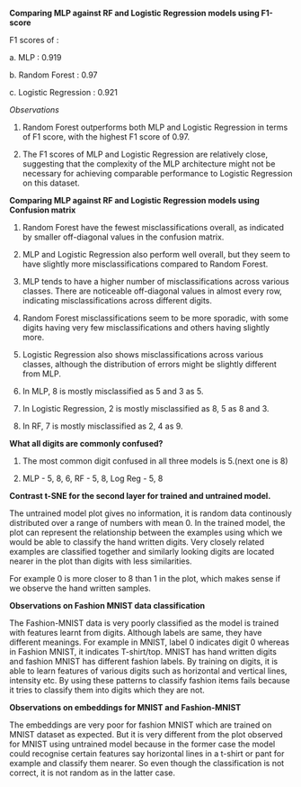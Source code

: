 **Comparing MLP against RF and Logistic Regression models using F1-score**

F1 scores of :

a. MLP : 0.919

b. Random Forest : 0.97

c. Logistic Regression : 0.921

*Observations*

1. Random Forest outperforms both MLP and Logistic Regression in terms of F1 score, with the highest F1 score of 0.97.

2. The F1 scores of MLP and Logistic Regression are relatively close, suggesting that the complexity of the MLP architecture might not be necessary for achieving comparable performance to Logistic Regression on this dataset.

**Comparing MLP against RF and Logistic Regression models using Confusion matrix**

1. Random Forest have the fewest misclassifications overall, as indicated by smaller off-diagonal values in the confusion matrix.

2. MLP and Logistic Regression also perform well overall, but they seem to have slightly more misclassifications compared to Random Forest.

3. MLP tends to have a higher number of misclassifications across various classes. There are noticeable off-diagonal values in almost every row, indicating misclassifications across different digits. 
 
4. Random Forest misclassifications seem to be more sporadic, with some digits having very few misclassifications and others having slightly more.

5. Logistic Regression also shows misclassifications across various classes, although the distribution of errors might be slightly different from MLP.

6. In MLP, 8 is mostly misclassified as 5 and 3 as 5.

7. In Logistic Regression, 2 is mostly misclassified as 8, 5 as 8 and 3.

8. In RF, 7 is mostly misclassified as 2, 4 as 9.

**What all digits are commonly confused?**

1. The most common digit confused in all three models is 5.(next one is 8)

2. MLP - 5, 8, 6, RF - 5, 8,  Log Reg -  5, 8 

 **Contrast t-SNE for the second layer for trained and untrained model.**
 
The untrained model plot gives no information, it is random data continously distributed over a range of numbers with mean 0. In the trained model, the plot can represent the relationship between the examples using which we would be able to classify the hand written digits. Very closely related examples are classified together and similarly looking digits are located nearer in the plot than digits with less similarities.

For example 0 is more closer to 8 than 1 in the plot, which makes sense if we observe the hand written samples.

 **Observations on Fashion MNIST data classification**

The Fashion-MNIST data is very poorly classified as the model is trained with features learnt from digits. Although labels are same, they have different meanings. For example in MNIST, label 0 indicates digit 0 whereas in Fashion MNIST, it indicates T-shirt/top. MNIST has hand written digits and fashion MNIST has different fashion labels. By training on digits, it is able to learn features of various digits such as horizontal and vertical lines, intensity etc. By using these patterns to classify fashion items fails because it tries to classify them into digits which they are not.

**Observations on embeddings for MNIST and Fashion-MNIST**

The embeddings are very poor for fashion MNIST which are trained on MNIST dataset as expected. But it is very different from the plot observed for MNIST using untrained model because in the former case the model could recognise certain features say horizontal lines in a t-shirt or pant for example and classify them nearer. So even though the classification is not correct, it is not random as in the latter case.




 

